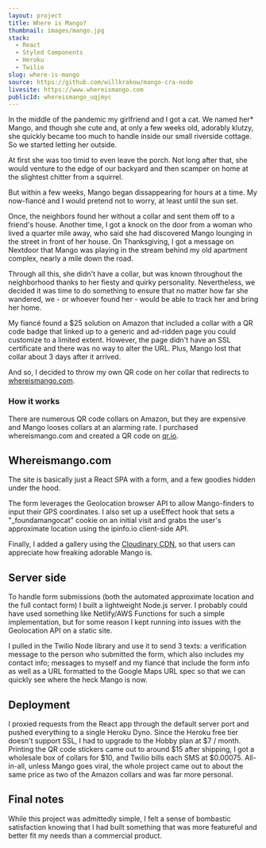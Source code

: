 ```yaml
---
layout: project
title: Where is Mango?
thumbnail: images/mango.jpg
stack:
  - React
  - Styled Components
  - Heroku
  - Twilio
slug: where-is-mango
source: https://github.com/willkrakow/mango-cra-node
livesite: https://www.whereismango.com
publicId: whereismango_uqjmyc
---
```

In the middle of the pandemic my girlfriend and I got a cat. We named her* Mango, and though she cute and, at only a few weeks old, adorably klutzy, she quickly became too much to handle inside our small riverside cottage. So we started letting her outside.

At first she was too timid to even leave the porch. Not long after that, she would venture to the edge of our backyard and then scamper on home at the slightest chitter from a squirrel.

But within a few weeks, Mango began dissappearing for hours at a time. My now-fiancé and I would pretend not to worry, at least until the sun set.

Once, the neighbors found her without a collar and sent them off to a friend's house. Another time, I got a knock on the door from a woman who lived a quarter mile away, who said she had discovered Mango lounging in the street in front of her house. On Thanksgiving, I got a message on Nextdoor that Mango was playing in the stream behind my old apartment complex, nearly a mile down the road.

Through all this, she didn't have a collar, but was known throughout the neighborhood thanks to her fiesty and quirky personality. Nevertheless, we decided it was time to do something to ensure that no matter how far she wandered, we - or whoever found her - would be able to track her and bring her home.

My fiancé found a $25 solution on Amazon that included a collar with a QR code badge that linked up to a generic and ad-ridden page you could customize to a limited extent. However, the page didn't have an SSL certificate and there was no way to alter the URL. Plus, Mango lost that collar about 3 days after it arrived.

And so, I decided to throw my own QR code on her collar that redirects to [whereismango.com](https://www.whereismango.com/).

### How it works
There are numerous QR code collars on Amazon, but they are expensive and Mango looses collars at an alarming rate. I purchased whereismango.com and created a QR code on [qr.io](https://qr.io).

## Whereismango.com
The site is basically just a React SPA with a form, and a few goodies hidden under the hood.

The form leverages the Geolocation browser API to allow Mango-finders to input their GPS coordinates. I also set up a useEffect hook that sets a "_foundamangocat" cookie on an initial visit and grabs the user's approximate location using the ipinfo.io client-side API.

Finally, I added a gallery using the [Cloudinary CDN](https://cloudinary.com/), so that users can appreciate how freaking adorable Mango is.

## Server side
To handle form submissions (both the automated approximate location and the full contact form) I built a lightweight Node.js server. I probably could have used something like Netlify/AWS Functions for such a simple implementation, but for some reason I kept running into issues with the Geolocation API on a static site.

I pulled in the Twilio Node library and use it to send 3 texts: a verification message to the person who submitted the form, which also includes my contact info; messages to myself and my fiancé that include the form info as well as a URL formatted to the Google Maps URL spec so that we can quickly see where the heck Mango is now.

## Deployment
I proxied requests from the React app through the default server port and pushed everything to a single Heroku Dyno. Since the Heroku free tier doesn't support SSL, I had to upgrade to the Hobby plan at $7 / month. Printing the QR code stickers came out to around $15 after shipping, I got a wholesale box of collars for $10, and Twilio bills each SMS at $0.00075. All-in-all, unless Mango goes viral, the whole project came out to about the same price as two of the Amazon collars and was far more personal.

## Final notes
While this project was admittedly simple, I felt a sense of bombastic satisfaction knowing that I had built something that was more featureful and better fit my needs than a commercial product.